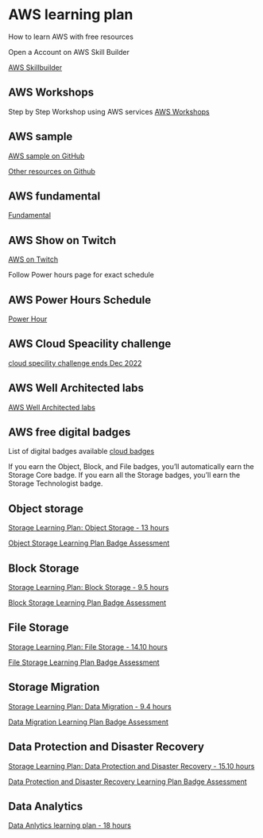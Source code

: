 # AWS learning plan

How to learn AWS with free resources

Open a Account on AWS Skill Builder

[AWS Skillbuilder](https://skillbuilder.aws)

## AWS Workshops

Step by Step Workshop using AWS services
[AWS Workshops](https://workshops.aws/)

## AWS sample

[AWS sample on GitHub](
https://github.com/aws-samples)

[Other resources on Github](
https://github.com/acantril/learn-cantrill-io-labs)

## AWS fundamental

[Fundamental](https://awsfundamentals.com)

## AWS Show on Twitch

[AWS on Twitch](https://www.twitch.tv/aws)

Follow Power hours page for exact schedule

## AWS Power Hours Schedule

[Power Hour](https://pages.awscloud.com/traincert-twitch-power-hour-architecting.html)

## AWS Cloud Speacility challenge

[cloud specility challenge ends Dec 2022](https://pages.awscloud.com/GLOBAL-ln-GC-TrainCert-Specialty-Certification-Challenge-2022-reg.html)


## AWS Well Architected labs

[AWS Well Architected labs](https://wellarchitectedlabs.com/cost/100_labs/100_1_aws_account_setup/1_iam_access/)

## AWS free digital badges

List of digital badges available
[cloud badges](https://aws.amazon.com/training/badges)

If you earn the Object, Block, and File badges, you’ll automatically earn the Storage Core badge. If you earn all the Storage badges, you’ll earn the Storage Technologist badge.


## Object storage 

[Storage Learning Plan: Object Storage - 13 hours](https://explore.skillbuilder.aws/learn/learning_plan/view/51/storage-learning-plan-object-storage)

[Object Storage Learning Plan Badge Assessment](https://explore.skillbuilder.aws/learn/course/internal/view/elearning/10802/object-storage-learning-plan-badge-assessment)


## Block Storage

[Storage Learning Plan: Block Storage - 9.5 hours](https://explore.skillbuilder.aws/learn/learning_plan/view/93/storage-learning-plan-block-storage)

[Block Storage Learning Plan Badge Assessment](https://explore.skillbuilder.aws/learn/course/internal/view/elearning/10804/block-storage-learning-plan-badge-assessment)


## File Storage

[Storage Learning Plan: File Storage - 14.10 hours](https://explore.skillbuilder.aws/learn/learning_plan/view/95/storage-learning-plan-file-storage)

[File Storage Learning Plan Badge Assessment](https://explore.skillbuilder.aws/learn/course/internal/view/elearning/12734/file-storage-learning-plan-badge-assessment)


## Storage Migration

[Storage Learning Plan: Data Migration - 9.4 hours](https://explore.skillbuilder.aws/learn/learning_plan/view/94/storage-learning-plan-data-migration)

[Data Migration Learning Plan Badge Assessment](https://explore.skillbuilder.aws/learn/course/internal/view/elearning/13043/data-migration-learning-plan-badge-assessment)


## Data Protection and Disaster Recovery

[Storage Learning Plan: Data Protection and Disaster Recovery - 15.10 hours](https://explore.skillbuilder.aws/learn/learning_plan/view/54/storage-learning-plan-data-protection-and-disaster-recovery)

[Data Protection and Disaster Recovery Learning Plan Badge Assessment](https://explore.skillbuilder.aws/learn/course/internal/view/elearning/12811/data-protection-and-disaster-recovery-learning-plan-badge-assessment)


## Data Analytics

[Data Anlytics learning plan - 18 hours ](https://explore.skillbuilder.aws/learn/learning_plan/view/97/data-analytics-learning-plan)
